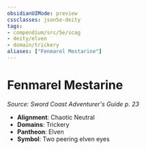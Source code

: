 ```yaml
---
obsidianUIMode: preview
cssclasses: json5e-deity
tags:
- compendium/src/5e/scag
- deity/elven
- domain/trickery
aliases: ["Fenmarel Mestarine"]
---
```

# Fenmarel Mestarine
*Source: Sword Coast Adventurer's Guide p. 23* 

- **Alignment**: Chaotic Neutral
- **Domains**: Trickery
- **Pantheon**: Elven
- **Symbol**: Two peering elven eyes